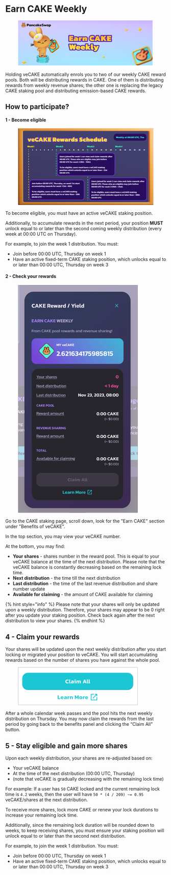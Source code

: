 # Earn CAKE Weekly

<figure><img src="../../../../.gitbook/assets/image (200).png" alt=""><figcaption></figcaption></figure>

Holding veCAKE automatically enrols you to two of our weekly CAKE reward pools. Both will be distributing rewards in CAKE. One of them is distributing rewards from weekly revenue shares; the other one is replacing the legacy CAKE staking pool and distributing emission-based CAKE rewards.

## How to participate?

#### 1 - Become eligible <a href="#8b63b3dd-b974-4e1b-9c5e-ed8eea2891ab" id="8b63b3dd-b974-4e1b-9c5e-ed8eea2891ab"></a>

<figure><img src="../../../../.gitbook/assets/image (201).png" alt=""><figcaption></figcaption></figure>

To become eligible, you must have an active veCAKE staking position.

Additionally, to accumulate rewards in the next period, your position **MUST** unlock equal to or later than the second coming weekly distribution (every week at 00:00 UTC on Thursday).

For example, to join the week 1 distribution. You must:

* Join before 00:00 UTC, Thursday on week 1
* Have an active fixed-term CAKE staking position, which unlocks equal to or later than 00:00 UTC, Thursday on week 3

#### 2 - Check your rewards

<figure><img src="../../../../.gitbook/assets/image (202).png" alt="" width="375"><figcaption></figcaption></figure>

Go to the CAKE staking page, scroll down, look for the "Earn CAKE" section under "Benefits of veCAKE".

In the top section, you may view your veCAKE number.

At the bottom, you may find:

* **Your shares** - shares number in the reward pool. This is equal to your veCAKE balance at the time of the next distribution. Please note that the veCAKE balance is constantly decreasing based on the remaining lock time.
* **Next distribution** - the time till the next distribution
* **Last distribution** - the time of the last revenue distribution and share number update
* **Available for claiming** - the amount of CAKE available for claiming

{% hint style="info" %}
Please note that your shares will only be updated upon a weekly distribution. Therefore, your shares may appear to be 0 right after you update your staking position. Check back again after the next distribution to view your shares.
{% endhint %}

## 4 - Claim your rewards <a href="#d99a5c97-55b7-4768-ac3e-c05e173ed63f" id="d99a5c97-55b7-4768-ac3e-c05e173ed63f"></a>

Your shares will be updated upon the next weekly distribution after you start locking or migrated your position to veCAKE. You will start accumulating rewards based on the number of shares you have against the whole pool.

<figure><img src="../../../../.gitbook/assets/image (203).png" alt="" width="375"><figcaption></figcaption></figure>

After a whole calendar week passes and the pool hits the next weekly distribution on Thursday. You may now claim the rewards from the last period by going back to the benefits panel and clicking the “Claim All” button.

## 5 - Stay eligible and gain more shares <a href="#3ca775e2-6d26-4dee-94e4-e03d89b57412" id="3ca775e2-6d26-4dee-94e4-e03d89b57412"></a>

Upon each weekly distribution, your shares are re-adjusted based on:

* Your veCAKE balance
* At the time of the next distribution (00:00 UTC, Thursday)
* (note that veCAKE is gradually decreasing with the remaining lock time)

For example: If a user has `50` CAKE locked and the current remaining lock time is `4.2` weeks, then the user will have `50 * (4 / 209) ~= 0.95` veCAKE/shares at the next distribution.

To receive more shares, lock more CAKE or renew your lock durations to increase your remaining lock time.

Additionally, since the remaining lock duration will be rounded down to weeks, to keep receiving shares, you must ensure your staking position will unlock equal to or later than the second next distribution.

For example, to join the week 1 distribution. You must:

* Join before 00:00 UTC, Thursday on week 1
* Have an active fixed-term CAKE staking position, which unlocks equal to or later than 00:00 UTC, Thursday on week 3
